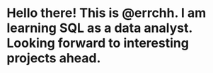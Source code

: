 # Hello there! This is @errchh. I am learning SQL as a data analyst. Looking forward to interesting projects ahead. 
